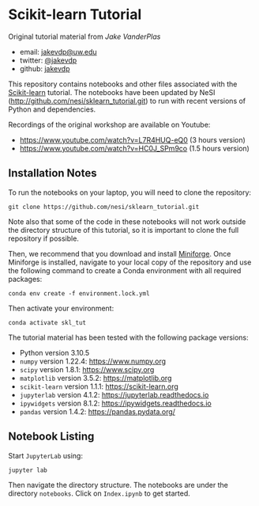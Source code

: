 # Scikit-learn Tutorial

Original tutorial material from *Jake VanderPlas*

- email: <jakevdp@uw.edu>
- twitter: [@jakevdp](https://twitter.com/jakevdp)
- github: [jakevdp](http://github.com/jakevdp)

This repository contains notebooks and other files associated with the [Scikit-learn](http://scikit-learn.org) tutorial.
The notebooks have been updated by NeSI (http://github.com/nesi/sklearn_tutorial.git) to run with recent versions of Python and dependencies.

Recordings of the original workshop are available on Youtube:

- https://www.youtube.com/watch?v=L7R4HUQ-eQ0 (3 hours version)
- https://www.youtube.com/watch?v=HC0J_SPm9co (1.5 hours version)


## Installation Notes

To run the notebooks on your laptop, you will need to clone the repository:

```
git clone https://github.com/nesi/sklearn_tutorial.git
```

Note also that some of the code in these notebooks will not work outside the directory structure of this tutorial, so it is important to clone the full repository if possible.

Then, we recommend that you download and install [Miniforge](https://github.com/conda-forge/miniforge).
Once Miniforge is installed, navigate to your local copy of the repository and use the following command to create a Conda environment with all required packages:

```
conda env create -f environment.lock.yml
```

Then activate your environment:

```
conda activate skl_tut
```

The tutorial material has been tested with the following package versions:

- Python version 3.10.5
- `numpy` version 1.22.4: https://www.numpy.org
- `scipy` version 1.8.1: https://www.scipy.org
- `matplotlib` version 3.5.2: https://matplotlib.org
- `scikit-learn` version 1.1.1: https://scikit-learn.org
- `jupyterlab` version 4.1.2: https://jupyterlab.readthedocs.io
- `ipywidgets` version 8.1.2: https://ipywidgets.readthedocs.io
- `pandas` version 1.4.2: https://pandas.pydata.org/


## Notebook Listing

Start `JupyterLab` using:

```
jupyter lab 
```

Then navigate the directory structure.
The notebooks are under the directory `notebooks`.
Click on `Index.ipynb` to get started.
